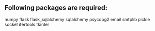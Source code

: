 ## Following packages are required:
numpy
flask
flask_sqlalchemy
sqlalchemy
psycopg2
email
smtplib
pickle
socket
itertools
tkinter